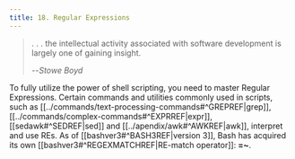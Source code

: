 ```yaml
---
title: 18. Regular Expressions
---
```



> . . . the intellectual activity associated with software development is largely one of gaining insight.
>
>--<cite>Stowe Boyd</cite>

To fully utilize the power of shell scripting, you need to master Regular Expressions. Certain commands and utilities commonly used in scripts, such as [[../commands/text-processing-commands#^GREPREF|grep]], [[../commands/complex-commands#^EXPRREF|expr]], [[sedawk#^SEDREF|sed]] and [[../apendix/awk#^AWKREF|awk]], interpret and use REs. As of [[bashver3#^BASH3REF|version 3]], Bash has acquired its own [[bashver3#^REGEXMATCHREF|RE-match operator]]: **=~**.
